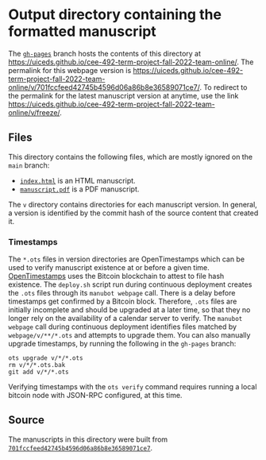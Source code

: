 # Output directory containing the formatted manuscript

The [`gh-pages`](https://github.com/uiceds/cee-492-term-project-fall-2022-team-online/tree/gh-pages) branch hosts the contents of this directory at <https://uiceds.github.io/cee-492-term-project-fall-2022-team-online/>.
The permalink for this webpage version is <https://uiceds.github.io/cee-492-term-project-fall-2022-team-online/v/701fccfeed42745b4596d06a86b8e36589071ce7/>.
To redirect to the permalink for the latest manuscript version at anytime, use the link <https://uiceds.github.io/cee-492-term-project-fall-2022-team-online/v/freeze/>.

## Files

This directory contains the following files, which are mostly ignored on the `main` branch:

+ [`index.html`](index.html) is an HTML manuscript.
+ [`manuscript.pdf`](manuscript.pdf) is a PDF manuscript.

The `v` directory contains directories for each manuscript version.
In general, a version is identified by the commit hash of the source content that created it.

### Timestamps

The `*.ots` files in version directories are OpenTimestamps which can be used to verify manuscript existence at or before a given time.
[OpenTimestamps](https://opentimestamps.org/) uses the Bitcoin blockchain to attest to file hash existence.
The `deploy.sh` script run during continuous deployment creates the `.ots` files through its `manubot webpage` call.
There is a delay before timestamps get confirmed by a Bitcoin block.
Therefore, `.ots` files are initially incomplete and should be upgraded at a later time, so that they no longer rely on the availability of a calendar server to verify.
The `manubot webpage` call during continuous deployment identifies files matched by `webpage/v/**/*.ots` and attempts to upgrade them.
You can also manually upgrade timestamps, by running the following in the `gh-pages` branch:

```shell
ots upgrade v/*/*.ots
rm v/*/*.ots.bak
git add v/*/*.ots
```

Verifying timestamps with the `ots verify` command requires running a local bitcoin node with JSON-RPC configured, at this time.

## Source

The manuscripts in this directory were built from
[`701fccfeed42745b4596d06a86b8e36589071ce7`](https://github.com/uiceds/cee-492-term-project-fall-2022-team-online/commit/701fccfeed42745b4596d06a86b8e36589071ce7).
